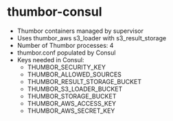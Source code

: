 # thumbor-consul

- Thumbor containers managed by supervisor
- Uses thumbor_aws s3_loader with s3_result_storage
- Number of Thumbor processes: 4
- thumbor.conf populated by Consul
- Keys needed in Consul:
  - THUMBOR_SECURITY_KEY
  - THUMBOR_ALLOWED_SOURCES
  - THUMBOR_RESULT_STORAGE_BUCKET
  - THUMBOR_S3_LOADER_BUCKET
  - THUMBOR_STORAGE_BUCKET
  - THUMBOR_AWS_ACCESS_KEY
  - THUMBOR_AWS_SECRET_KEY
